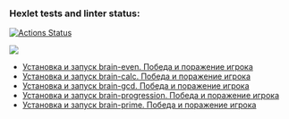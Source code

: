 ### Hexlet tests and linter status:
[![Actions Status](https://github.com/StanislavOkopnyi/python-project-49/workflows/hexlet-check/badge.svg)](https://github.com/StanislavOkopnyi/python-project-49/actions)

<a href="https://codeclimate.com/github/StanislavOkopnyi/python-project-49/maintainability"><img src="https://api.codeclimate.com/v1/badges/d6d71bf38d4aa1f89148/maintainability" /></a>


* [Установка и запуск brain-even. Победа и поражение игрока](https://asciinema.org/a/F7gZxyMC02InzQvbVn56Qzaxs)
* [Установка и запуск brain-calc. Победа и поражение игрока](https://asciinema.org/a/lFb8NMWf06fQncytfOXiK5up0)
* [Установка и запуск brain-gcd. Победа и поражение игрока](https://asciinema.org/a/svYgDqdOvJSXMfMqZUmX0BSWp)
* [Установка и запуск brain-progression. Победа и поражение игрока](https://asciinema.org/a/xZ5LD8uyE3CrBgZjhb5Wvxl3B)
* [Установка и запуск brain-prime. Победа и поражение игрока](https://asciinema.org/a/wLyMnQySl3WE4LQcAJtdJ9BNn)

